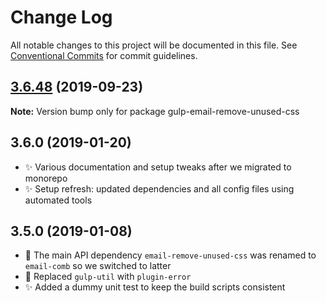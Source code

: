 # Change Log

All notable changes to this project will be documented in this file.
See [Conventional Commits](https://conventionalcommits.org) for commit guidelines.

## [3.6.48](https://gitlab.com/codsen/codsen/compare/gulp-email-remove-unused-css@3.6.47...gulp-email-remove-unused-css@3.6.48) (2019-09-23)

**Note:** Version bump only for package gulp-email-remove-unused-css





## 3.6.0 (2019-01-20)

- ✨ Various documentation and setup tweaks after we migrated to monorepo
- ✨ Setup refresh: updated dependencies and all config files using automated tools

## 3.5.0 (2019-01-08)

- 🔧 The main API dependency `email-remove-unused-css` was renamed to `email-comb` so we switched to latter
- 🔧 Replaced `gulp-util` with `plugin-error`
- ✨ Added a dummy unit test to keep the build scripts consistent
